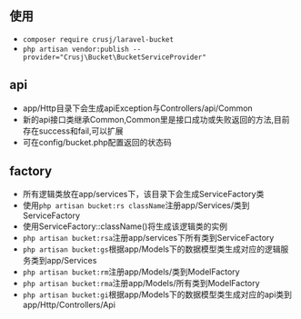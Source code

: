
## 使用

* `composer require crusj/laravel-bucket`
* `php artisan vendor:publish --provider="Crusj\Bucket\BucketServiceProvider"`

## api

* app/Http目录下会生成apiException与Controllers/api/Common
* 新的api接口类继承Common,Common里是接口成功或失败返回的方法,目前存在success和fail,可以扩展
* 可在config/bucket.php配置返回的状态码

## factory

* 所有逻辑类放在app/services下，该目录下会生成ServiceFactory类
* 使用`php artisan bucket:rs className`注册app/Services/类到ServiceFactory
* 使用ServiceFactory::className()将生成该逻辑类的实例
* `php artisan bucket:rsa`注册app/services下所有类到ServiceFactory
* `php artisan bucket:gs`根据app/Models下的数据模型类生成对应的逻辑服务类到app/Services
* `php artisan bucket:rm`注册app/Models/类到ModelFactory
* `php artisan bucket:rma`注册app/Models/所有类到ModelFactory
* `php artisan bucket:gi`根据app/Models下的数据模型类生成对应的api类到app/Http/Controllers/Api
